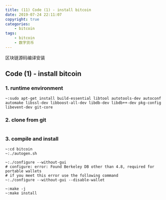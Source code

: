 ```yaml
---
title: (11) Code (1) - install bitcoin
date: 2019-07-24 22:11:07
copyright: true
categories:
    - bitcoin
tags:
    - bitcoin
    - 数字货币
---
```

区块链源码编译安装

<!-- more -->

## **Code (1) - install bitcoin**

### **1. runtime environment**

```
~:sudo apt-get install build-essential libtool autotools-dev autoconf automake libssl-dev libboost-all-dev libdb-dev libdb++-dev pkg-config libevent-dev git-core
```

### **2. clone from git**

```
```

### **3.  compile and install**

```
~:cd bitcoin
~:./autogen.sh

~:./configure --without-gui
# configure: error: Found Berkeley DB other than 4.8, required for portable wallets
# if you meet this error use the following command
~:./configure --without-gui --disable-wallet

~:make -j
~:make install
```